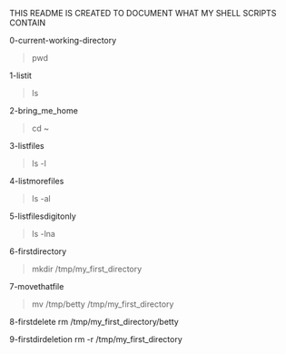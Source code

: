 THIS README IS CREATED TO DOCUMENT WHAT MY SHELL SCRIPTS CONTAIN

0-current-working-directory
>pwd

1-listit
>ls

2-bring_me_home
>cd ~

3-listfiles
>ls -l

4-listmorefiles
>ls -al

5-listfilesdigitonly
>ls -lna

6-firstdirectory
>mkdir /tmp/my_first_directory 

7-movethatfile
>mv /tmp/betty /tmp/my_first_directory

8-firstdelete
rm /tmp/my_first_directory/betty

9-firstdirdeletion
rm -r /tmp/my_first_directory

